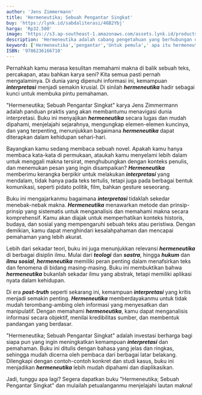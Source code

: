 ```yaml
---
author: 'Jens Zimmermann'
title: 'Hermeneutika; Sebuah Pengantar Singkat'
buy: 'https://lynk.id/sabdaliterasi/46B2Ybj'
harga: 'Rp32.500'
image: 'https://s3.ap-southeast-1.amazonaws.com/assets.lynk.id/products/02-08-2024/1722535129463_8819382'
description: 'Hermeneutika adalah cabang pengetahuan yang berhubungan dengan interpretasi, suatu perilaku yang melekat pada kehidupan kita sehari-hari.'
keyword: ['Hermeneutika','pengantar','Untuk pemula',' apa itu hermeneutika?']
ISBN: '9786236166710'
---
```

<p>Pernahkah kamu merasa kesulitan memahami makna di balik sebuah teks, percakapan, atau bahkan karya seni? Kita semua pasti pernah mengalaminya. Di dunia yang dipenuhi informasi ini, kemampuan <em><strong>interpretasi</strong></em> menjadi semakin krusial. Di sinilah <em><strong>hermeneutika</strong></em> hadir sebagai kunci untuk membuka pintu pemahaman.</p><p>"Hermeneutika; Sebuah Pengantar Singkat" karya Jens Zimmermann adalah panduan praktis yang akan membantumu menavigasi dunia interpretasi. Buku ini menyajikan <em><strong>hermeneutika</strong></em> secara lugas dan mudah dipahami, menjelajahi sejarahnya, mengungkap elemen-elemen kuncinya, dan yang terpenting, menunjukkan bagaimana <em><strong>hermeneutika</strong></em> dapat diterapkan dalam kehidupan sehari-hari.</p><p>Bayangkan kamu sedang membaca sebuah novel. Apakah kamu hanya membaca kata-kata di permukaan, ataukah kamu menyelami lebih dalam untuk menggali makna tersirat, menghubungkan dengan konteks penulis, dan menemukan pesan yang ingin disampaikan? <em><strong>Hermeneutika</strong></em> memberimu kerangka berpikir untuk melakukan <em><strong>interpretasi</strong></em> yang mendalam, tidak hanya pada teks tertulis, tetapi juga pada berbagai bentuk komunikasi, seperti pidato politik, film, bahkan gesture seseorang.</p><p>Buku ini mengajarkanmu bagaimana <em><strong>interpretasi</strong></em> tidaklah sekedar menebak-nebak makna. <em><strong>Hermeneutika</strong></em> menawarkan metode dan prinsip-prinsip yang sistematis untuk menganalisis dan memahami makna secara komprehensif. Kamu akan diajak untuk memperhatikan konteks historis, budaya, dan sosial yang mempengaruhi sebuah teks atau peristiwa. Dengan demikian, kamu dapat menghindari kesalahpahaman dan mencapai pemahaman yang lebih akurat.</p><p>Lebih dari sekadar teori, buku ini juga menunjukkan relevansi <em><strong>hermeneutika</strong></em> di berbagai disiplin ilmu. Mulai dari <em><strong>teologi</strong></em> dan <em><strong>sastra</strong></em>, hingga <em><strong>hukum</strong></em> dan <em><strong>ilmu sosial</strong></em>, <em><strong>hermeneutika</strong></em> memiliki peran penting dalam menafsirkan teks dan fenomena di bidang masing-masing. Buku ini membuktikan bahwa <em><strong>hermeneutika</strong></em> bukanlah sekadar ilmu yang abstrak, tetapi memiliki aplikasi nyata dalam kehidupan.</p><p>Di era <em><strong>post-truth</strong></em> seperti sekarang ini, kemampuan <em><strong>interpretasi</strong></em> yang kritis menjadi semakin penting. <em><strong>Hermeneutika</strong></em> memberdayakanmu untuk tidak mudah terombang-ambing oleh informasi yang menyesatkan dan manipulatif. Dengan memahami <em><strong>hermeneutika</strong></em>, kamu dapat menganalisis informasi secara objektif, menilai kredibilitas sumber, dan membentuk pandangan yang berdasar.</p><p>"Hermeneutika; Sebuah Pengantar Singkat" adalah investasi berharga bagi siapa pun yang ingin meningkatkan kemampuan <em><strong>interpretasi</strong></em> dan pemahaman. Buku ini ditulis dengan bahasa yang jelas dan ringkas, sehingga mudah dicerna oleh pembaca dari berbagai latar belakang. Dilengkapi dengan contoh-contoh konkret dan studi kasus, buku ini menjadikan <em><strong>hermeneutika</strong></em> lebih mudah dipahami dan diaplikasikan.</p><p>Jadi, tunggu apa lagi? Segera dapatkan buku "Hermeneutika; Sebuah Pengantar Singkat" dan mulailah petualanganmu menjelajahi lautan makna!</p>
